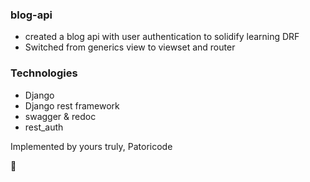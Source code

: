### blog-api

- created a blog api with user authentication to solidify learning DRF
- Switched from generics view to viewset and router

### Technologies
- Django
- Django rest framework
- swagger & redoc
- rest_auth



Implemented by yours truly,
Patoricode


:revolving_hearts:

